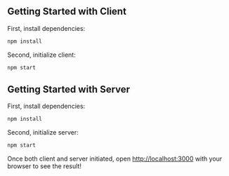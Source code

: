 ## Getting Started with Client

First, install dependencies:

```bash
npm install
```

Second, initialize client:

```bash
npm start
```

## Getting Started with Server

First, install dependencies:

```bash
npm install
```

Second, initialize server:

```bash
npm start
```

Once both client and server initiated, open [http://localhost:3000](http://localhost:3000) with your browser to see the result!